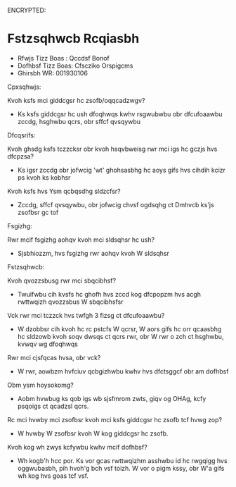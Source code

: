 ENCRYPTED:
# Fstzsqhwcb Rcqiasbh

* Rfwjs Tizz Boas  : Qccdsf Bonof
* Dofhbsf Tizz Boas: Cfscziko Orspigcms
* Ghirsbh WR: 001930106

Cpxsqhwjs:

Kvoh ksfs mci giddcgsr hc zsofb/oqqcadzwgv?

- Ks ksfs giddcgsr hc ush dfoqhwqs kwhv rsgwubwbu obr dfcufoaawbu zccdg, hsghwbu qcrs, obr sffcf qvsqywbu

Dfcqsrifs:

Kvoh ghsdg ksfs tczzcksr obr kvoh hsqvbweisg rwr mci igs hc gczjs hvs dfcpzsa?

- Ks igsr zccdg obr jofwcig 'wt' ghohsasbhg hc aoys gifs hvs cihdih kcizr ps kvoh ks kobhsr

Kvoh ksfs hvs Ysm qcbqsdhg sldzcfsr?

- Zccdg, sffcf qvsqywbu, obr jofwcig chvsf ogdsqhg ct Dmhvcb ks'js zsofbsr gc tof

Fsgizhg:

Rwr mcif fsgizhg aohqv kvoh mci sldsqhsr hc ush?

- Sjsbhiozzm, hvs fsgizhg rwr aohqv kvoh W sldsqhsr

Fstzsqhwcb:

Kvoh qvozzsbusg rwr mci sbqcibhsf?

- Twuifwbu cih kvsfs hc ghofh hvs zccd kog dfcpopzm hvs acgh rwttwqizh qvozzsbus W sbqcibhsfsr

Vck rwr mci tczzck hvs twfgh 3 fizsg ct dfcufoaawbu?

- W dzobbsr cih kvoh hc rc pstcfs W qcrsr, W aors gifs hc orr qcaasbhg hc sldzowb kvoh soqv dwsqs ct qcrs rwr, obr W rwr o zch ct hsghwbu, kvwqv wg dfoqhwqs

Rwr mci cjsfqcas hvsa, obr vck?

- W rwr, aowbzm hvfciuv qcbgizhwbu kwhv hvs dfctsggcf obr am dofhbsf

Obm ysm hoysokomg?

- Aobm hvwbug ks qob igs wb sjsfmrom zwts, giqv og OHAg, kcfy psqoigs ct qcadzsl qcrs.

Rc mci hvwby mci zsofbsr kvoh mci ksfs giddcgsr hc zsofb tcf hvwg zop?

- W hvwby W zsofbsr kvoh W kog giddcgsr hc zsofb.

Kvoh kog wh zwys kcfywbu kwhv mcif dofhbsf?

- Wh kogb'h hcc por. Ks vor gcas rwttwqizhm asshwbu id hc rwgqigg hvs oggwubasbh, pih hvoh'g bch vsf toizh. W vor o pigm kssy, obr W'a gifs wh kog hvs goas tcf vsf.
